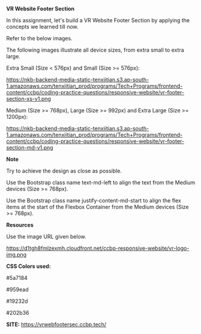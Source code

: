 **VR Website Footer Section**

In this assignment, let's build a VR Website Footer Section by applying the concepts we learned till now.

Refer to the below images.

The following images illustrate all device sizes, from extra small to extra large.

Extra Small (Size < 576px) and Small (Size >= 576px):

https://nkb-backend-media-static-tenxiitian.s3.ap-south-1.amazonaws.com/tenxiitian_prod/programs/Tech+Programs/frontend-content/ccbp/coding-practice-questions/responsive-website/vr-footer-section-xs-v1.png


Medium (Size >= 768px), Large (Size >= 992px) and Extra Large (Size >= 1200px):

https://nkb-backend-media-static-tenxiitian.s3.ap-south-1.amazonaws.com/tenxiitian_prod/programs/Tech+Programs/frontend-content/ccbp/coding-practice-questions/responsive-website/vr-footer-section-md-v1.png

**Note**

Try to achieve the design as close as possible.

Use the Bootstrap class name text-md-left to align the text from the Medium devices (Size >= 768px).

Use the Bootstrap class name justify-content-md-start to align the flex items at the start of the Flexbox Container from the Medium devices (Size >= 768px).

**Resources**

Use the image URL given below.

https://d1tgh8fmlzexmh.cloudfront.net/ccbp-responsive-website/vr-logo-img.png

**CSS Colors used:**

#5a7184

#959ead

#19232d

#202b36


**SITE:** https://vrwebfootersec.ccbp.tech/
